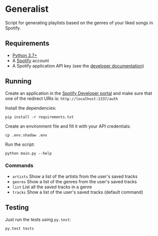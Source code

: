 # Generalist

Script for generating playlists based on the genres of your liked songs in Spotify.

## Requirements

* [Python 3.7+](https://www.python.org/)
* A [Spotify](https://www.spotify.com/) account
* A Spotify application API key (see the [developer documentation](https://developer.spotify.com/))


## Running

Create an application in the [Spotify Developer portal](https://developer.spotify.com/) and make sure that one of the redirect URIs is: `http://localhost:1337/auth`

Install the dependencies:

```shell
pip install -r requirements.txt
```

Create an environment file and fill it with your API credentials:

```shell
cp .env.shadow .env
```

Run the script:

```shell
python main.py --help
```

### Commands

* `artists` Show a list of the artists from the user's saved tracks
* `genres` Show a list of the genres from the user's saved tracks
* `list` List all the saved tracks in a genre
* `tracks` Show a list of the user's saved tracks (default command)

## Testing

Just run the tests using `py.test`:

```shell
py.test tests
```
